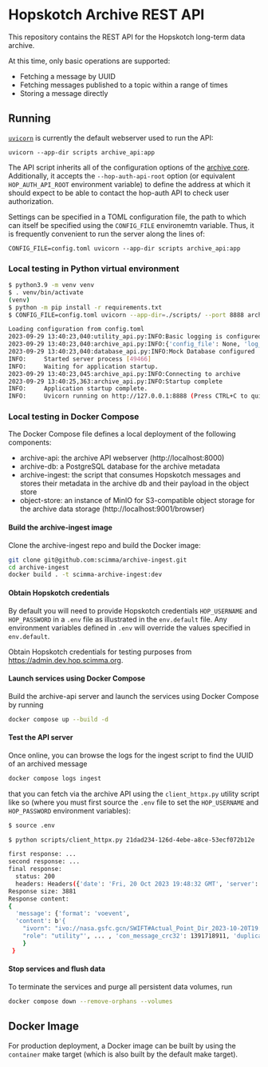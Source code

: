 # Hopskotch Archive REST API

This repository contains the REST API for the Hopskotch long-term data archive. 

At this time, only basic operations are supported:
- Fetching a message by UUID
- Fetching messages published to a topic within a range of times
- Storing a message directly

## Running

[`uvicorn`](https://www.uvicorn.org) is currently the default webserver used to run the API:

	uvicorn --app-dir scripts archive_api:app

The API script inherits all of the configuration options of the [archive core](https://github.com/scimma/archive-core). Additionally, it accepts the `--hop-auth-api-root` option (or equivalent `HOP_AUTH_API_ROOT` environment variable) to define the address at which it should expect to be able to contact the hop-auth API to check user authorization. 

Settings can be specified in a TOML configuration file, the path to which can itself be specified using the `CONFIG_FILE` environemtn variable. Thus, it is frequently convenient to run the server along the lines of:

	CONFIG_FILE=config.toml uvicorn --app-dir scripts archive_api:app

### Local testing in Python virtual environment

```bash
$ python3.9 -m venv venv
$ . venv/bin/activate
(venv)
$ python -m pip install -r requirements.txt 
$ CONFIG_FILE=config.toml uvicorn --app-dir=./scripts/ --port 8888 archive_api:app

Loading configuration from config.toml
2023-09-29 13:40:23,040:utility_api.py:INFO:Basic logging is configured at INFO
2023-09-29 13:40:23,040:archive_api.py:INFO:{'config_file': None, 'log_level': 'INFO', 'log_format': '%(asctime)s:%(filename)s:%(levelname)s:%(message)s', 'db_type': 'mock', 'db_host': None, 'db_port': None, 'db_name': None, 'db_username': None, 'db_log_frequency': 100, 'db_aws_secret_name': None, 'db_aws_region': 'us-west-2', 'store_type': 'S3', 'store_primary_bucket': 'hopskotch-archive', 'store_backup_bucket': 'hopskotch-archive-backup', 'store_endpoint_url': None, 'store_region_name': None, 'store_log_every': 100, 'read_only': False, 'hop_auth_api_root': None}
2023-09-29 13:40:23,040:database_api.py:INFO:Mock Database configured
INFO:     Started server process [49466]
INFO:     Waiting for application startup.
2023-09-29 13:40:23,045:archive_api.py:INFO:Connecting to archive
2023-09-29 13:40:25,363:archive_api.py:INFO:Startup complete
INFO:     Application startup complete.
INFO:     Uvicorn running on http://127.0.0.1:8888 (Press CTRL+C to quit)
```

### Local testing in Docker Compose

The Docker Compose file defines a local deployment of the following components:

- archive-api: the archive API webserver (http://localhost:8000)
- archive-db: a PostgreSQL database for the archive metadata
- archive-ingest: the script that consumes Hopskotch messages and stores their metadata in the archive db and their payload in the object store
- object-store: an instance of MinIO for S3-compatible object storage for the archive data storage (http://localhost:9001/browser)

#### Build the archive-ingest image

Clone the archive-ingest repo and build the Docker image:

```bash
git clone git@github.com:scimma/archive-ingest.git
cd archive-ingest
docker build . -t scimma-archive-ingest:dev
```

#### Obtain Hopskotch credentials

By default you will need to provide Hopskotch credentials `HOP_USERNAME` and `HOP_PASSWORD` in a `.env` file as illustrated in the `env.default` file. Any environment variables defined in `.env` will override the values specified in `env.default`. 

Obtain Hopskotch credentials for testing purposes from https://admin.dev.hop.scimma.org.

#### Launch services using Docker Compose

Build the archive-api server and launch the services using Docker Compose by running

```bash
docker compose up --build -d
```

#### Test the API server

Once online, you can browse the logs for the ingest script to find the UUID of an archived message

```bash
docker compose logs ingest
```

that you can fetch via the archive API using the `client_httpx.py` utility script like so (where you must first source the `.env` file to set the `HOP_USERNAME` and `HOP_PASSWORD` environment variables):

```bash
$ source .env

$ python scripts/client_httpx.py 21dad234-126d-4ebe-a8ce-53ecf072b12e

first response: ...
second response: ...
final response:
  status: 200
  headers: Headers({'date': 'Fri, 20 Oct 2023 19:48:32 GMT', 'server': 'uvicorn', 'authentication-info': 'sid=..., data=...', 'transfer-encoding': 'chunked'})
Response size: 3881
Response content:
{
  'message': {'format': 'voevent', 
  'content': b'{
    "ivorn": "ivo://nasa.gsfc.gcn/SWIFT#Actual_Point_Dir_2023-10-20T19:47:01.26_623869523-907", 
    "role": "utility"', ... , 'con_message_crc32': 1391718911, 'duplicate': False
    }
 }
```

#### Stop services and flush data

To terminate the services and purge all persistent data volumes, run

```bash
docker compose down --remove-orphans --volumes 
```

## Docker Image

For production deployment, a Docker image can be built by using the `container` make target (which is also built by the default make target). 
